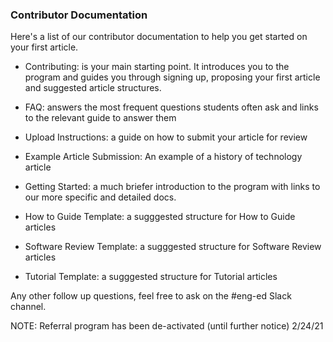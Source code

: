 ### Contributor Documentation

Here's a list of our contributor documentation to help you get started on your first article.

- Contributing: is your main starting point. It introduces you to the program and guides you through signing up, proposing your first article and suggested article structures.

- FAQ: answers the most frequent questions students often ask and links to the relevant guide to answer them

- Upload Instructions: a guide on how to submit your article for review

- Example Article Submission: An example of a history of technology article

- Getting Started: a much briefer introduction to the program with links to our more specific and detailed docs.

- How to Guide Template: a sugggested structure for How to Guide articles

- Software Review Template: a sugggested structure for Software Review articles

- Tutorial Template: a sugggested structure for Tutorial articles

Any other follow up questions, feel free to ask on the #eng-ed Slack channel.

NOTE: Referral program has been de-activated (until further notice) 2/24/21
